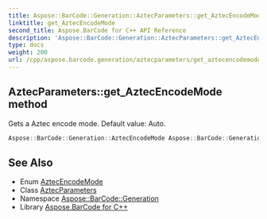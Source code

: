 ```yaml
---
title: Aspose::BarCode::Generation::AztecParameters::get_AztecEncodeMode method
linktitle: get_AztecEncodeMode
second_title: Aspose.BarCode for C++ API Reference
description: 'Aspose::BarCode::Generation::AztecParameters::get_AztecEncodeMode method. Gets a Aztec encode mode. Default value: Auto in C++.'
type: docs
weight: 200
url: /cpp/aspose.barcode.generation/aztecparameters/get_aztecencodemode/
---
```

## AztecParameters::get_AztecEncodeMode method


Gets a Aztec encode mode. Default value: Auto.

```cpp
Aspose::BarCode::Generation::AztecEncodeMode Aspose::BarCode::Generation::AztecParameters::get_AztecEncodeMode() const
```

## See Also

* Enum [AztecEncodeMode](../../aztecencodemode/)
* Class [AztecParameters](../)
* Namespace [Aspose::BarCode::Generation](../../)
* Library [Aspose.BarCode for C++](../../../)
